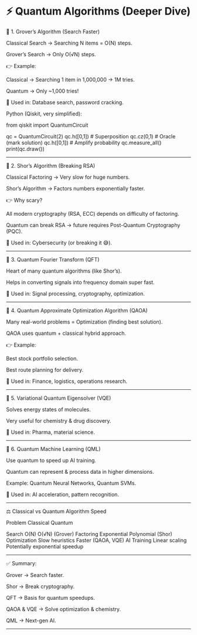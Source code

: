 # ⚡ Quantum Algorithms (Deeper Dive)

🔹 1. Grover’s Algorithm (Search Faster)

Classical Search → Searching N items = O(N) steps.

Grover’s Search → Only O(√N) steps.


👉 Example:

Classical → Searching 1 item in 1,000,000 → 1M tries.

Quantum → Only ~1,000 tries!


📌 Used in: Database search, password cracking.

Python (Qiskit, very simplified):

from qiskit import QuantumCircuit

qc = QuantumCircuit(2)
qc.h([0,1])  # Superposition
qc.cz(0,1)   # Oracle (mark solution)
qc.h([0,1])  # Amplify probability
qc.measure_all()
print(qc.draw())


---

🔹 2. Shor’s Algorithm (Breaking RSA)

Classical Factoring → Very slow for huge numbers.

Shor’s Algorithm → Factors numbers exponentially faster.


👉 Why scary?

All modern cryptography (RSA, ECC) depends on difficulty of factoring.

Quantum can break RSA → future requires Post-Quantum Cryptography (PQC).


📌 Used in: Cybersecurity (or breaking it 😅).


---

🔹 3. Quantum Fourier Transform (QFT)

Heart of many quantum algorithms (like Shor’s).

Helps in converting signals into frequency domain super fast.


📌 Used in: Signal processing, cryptography, optimization.


---

🔹 4. Quantum Approximate Optimization Algorithm (QAOA)

Many real-world problems = Optimization (finding best solution).

QAOA uses quantum + classical hybrid approach.


👉 Example:

Best stock portfolio selection.

Best route planning for delivery.


📌 Used in: Finance, logistics, operations research.


---

🔹 5. Variational Quantum Eigensolver (VQE)

Solves energy states of molecules.

Very useful for chemistry & drug discovery.


📌 Used in: Pharma, material science.


---

🔹 6. Quantum Machine Learning (QML)

Use quantum to speed up AI training.

Quantum can represent & process data in higher dimensions.

Example: Quantum Neural Networks, Quantum SVMs.


📌 Used in: AI acceleration, pattern recognition.


---

⚖️ Classical vs Quantum Algorithm Speed

Problem	Classical	Quantum

Search	O(N)	O(√N) (Grover)
Factoring	Exponential	Polynomial (Shor)
Optimization	Slow heuristics	Faster (QAOA, VQE)
AI Training	Linear scaling	Potentially exponential speedup



---

✅ Summary:

Grover → Search faster.

Shor → Break cryptography.

QFT → Basis for quantum speedups.

QAOA & VQE → Solve optimization & chemistry.

QML → Next-gen AI.



---
